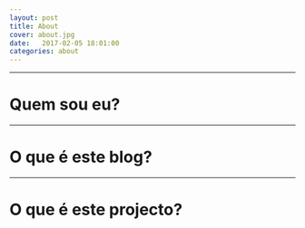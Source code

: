 ```yaml
---
layout: post
title: About
cover: about.jpg
date:   2017-02-05 18:01:00
categories: about
---
```


---
<p></p>

# Quem sou eu?


<p></p>

---
<p></p>

# O que é este blog?


<p></p>

---
<p></p>

# O que é este projecto?


<p></p>

